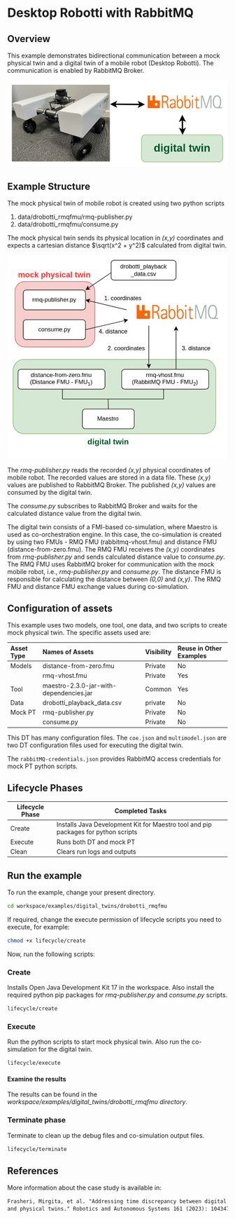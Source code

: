 # Desktop Robotti with RabbitMQ

## Overview

This example demonstrates bidirectional communication between
a mock physical twin and a digital twin of a mobile robot (Desktop Robotti).
The communication is enabled by RabbitMQ Broker.

![Desktop Robotti with RabbitMQ Broker and Digital Twin](system.png)

## Example Structure

The mock physical twin of mobile robot is created using two python scripts

1. data/drobotti_rmqfmu/rmq-publisher.py
1. data/drobotti_rmqfmu/consume.py

The mock physical twin sends its physical location in _(x,y)_ coordinates and
expects a cartesian distance $\sqrt(x^2 + y^2)$ calculated from digital twin.

![Desktop Robotti DT structure](dt-structure.png)

The _rmq-publisher.py_ reads the recorded _(x,y)_ physical coordinates of
mobile robot. The recorded values are stored in a data file.
These _(x,y)_ values are published to RabbitMQ Broker. The published
_(x,y)_ values are consumed by the digital twin.

The _consume.py_ subscribes to RabbitMQ Broker and waits for the calculated
distance value from the digital twin.

The digital twin consists of a FMI-based co-simulation, where Maestro is used
as co-orchestration engine.
In this case, the co-simulation is created by using two FMUs -
RMQ FMU (rabbitmq-vhost.fmu) and distance FMU (distance-from-zero.fmu).
The RMQ FMU receives the _(x,y)_ coordinates from _rmq-publisher.py_ and
sends calculated distance value to _consume.py_. The RMQ FMU uses
RabbitMQ broker for communication with the mock mobile robot, i.e.,
_rmq-publisher.py_ and _consume.py_.
The distance FMU is responsible for calculating the distance between
_(0,0)_ and _(x,y)_. The RMQ FMU and distance FMU exchange values
during co-simulation.

## Configuration of assets

This example uses two models, one tool, one data, and two scripts to create
mock physical twin. The specific assets used are:

| Asset Type | Names of Assets | Visibility | Reuse in Other Examples |
|:---|:---|:---|:---|
| Models | distance-from-zero.fmu | Private | No |
|  | rmq-vhost.fmu | Private | Yes |
| Tool | maestro-2.3.0-jar-with-dependencies.jar | Common | Yes |
| Data | drobotti_playback_data.csv | private | No |
| Mock PT | rmq-publisher.py | Private | No |
|  | consume.py | Private | No |

This DT has many configuration files.
The `coe.json` and `multimodel.json`
are two DT configuration files used for executing the digital twin.

The `rabbitMQ-credentials.json` provides RabbitMQ access credentials
for mock PT python scripts.

## Lifecycle Phases

| Lifecycle Phase    | Completed Tasks |
| -------- | ------- |
| Create  | Installs Java Development Kit for Maestro tool and pip packages for python scripts |
| Execute | Runs both DT and mock PT |
| Clean   | Clears run logs and outputs |

## Run the example

To run the example, change your present directory.

```bash
cd workspace/examples/digital_twins/drobotti_rmqfmu
```

If required, change the execute permission of lifecycle scripts
you need to execute, for example:

```bash
chmod +x lifecycle/create
```

Now, run the following scripts:

### Create

Installs Open Java Development Kit 17 in the workspace. Also install
the required python pip packages for _rmq-publisher.py_ and
_consume.py_ scripts.

```bash
lifecycle/create
```

### Execute

Run the python scripts to start mock physical twin. Also run the co-simulation for
the digital twin.

```bash
lifecycle/execute
```

#### Examine the results

The results can be found in the
_workspace/examples/digital\_twins/drobotti\_rmqfmu directory_.

### Terminate phase

Terminate to clean up the debug files and co-simulation output files.

```bash
lifecycle/terminate
```

## References

More information about the case study is available in:

```txt
Frasheri, Mirgita, et al. "Addressing time discrepancy between digital
and physical twins." Robotics and Autonomous Systems 161 (2023): 104347.
```
